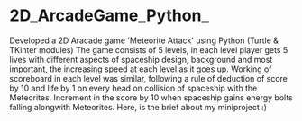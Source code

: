 # 2D_ArcadeGame_Python_
Developed a 2D Aracade game 'Meteorite Attack' using Python (Turtle & TKinter modules)
The game consists of 5 levels, in each level player gets 5 lives with different aspects of spaceship design, background and most important, the increasing speed at each level as it goes up.
Working of scoreboard in each level was similar, following a rule of deduction of score by 10 and life by 1 on every head on collision of spaceship with the Meteorites. Increment in the score by 10 when spaceship gains energy bolts falling alongwith Meteorites.
Here, is the brief about my miniproject :)
